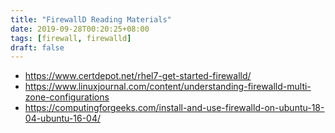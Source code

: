 ```yaml
---
title: "FirewallD Reading Materials"
date: 2019-09-28T00:20:25+08:00
tags: [firewall, firewalld]
draft: false
---
```


* https://www.certdepot.net/rhel7-get-started-firewalld/
* https://www.linuxjournal.com/content/understanding-firewalld-multi-zone-configurations
* https://computingforgeeks.com/install-and-use-firewalld-on-ubuntu-18-04-ubuntu-16-04/
